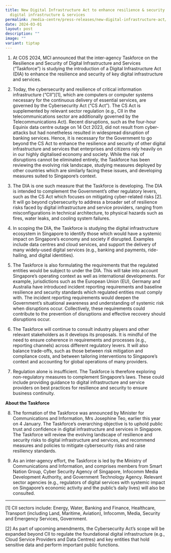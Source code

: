 ```yaml
---
title: New Digital Infrastructure Act to enhance resilience & security of
  digital infrastructure & services
permalink: /media-centre/press-releases/new-digital-infrastructure-act/
date: 2024-03-01
layout: post
description: ""
image: ""
variant: tiptap
---
```

<ol data-tight="true" class="tight">
<li>
<p>At COS 2024, MCI announced that the inter-agency Taskforce on the Resilience
and Security of Digital Infrastructure and Services (“Taskforce”) is studying
the introduction of a Digital Infrastructure Act (DIA) to enhance the resilience
and security of key digital infrastructure and services.</p>
</li>
<li>
<p>Today, the cybersecurity and resilience of critical information infrastructure
(“CII”)[1], which are computers or computer systems necessary for the continuous
delivery of essential services, are governed by the Cybersecurity Act (“CS
Act”). The CS Act is supplemented by relevant sector regulation (e.g.,
CII in the telecommunications sector are additionally governed by the Telecommunications
Act). Recent disruptions, such as the four-hour Equinix data centre outage
on 14 Oct 2023, did not result from cyber-attacks but had nonetheless resulted
in widespread disruption of banking services. Hence, it is necessary for
the Government to go beyond the CS Act to enhance the resilience and security
of other digital infrastructure and services that enterprises and citizens
rely heavily on in our highly digitalised economy and society. While the
risk of disruptions cannot be eliminated entirely, the Taskforce has been
reviewing the evolving risk landscape, studying measures deployed by other
countries which are similarly facing these issues, and developing measures
suited to Singapore’s context.</p>
</li>
<li>
<p>The DIA is one such measure that the Taskforce is developing. The DIA
is intended to complement the Government’s other regulatory levers, such
as the CS Act which focuses on mitigating cyber-related risks [2]. It will
go beyond cybersecurity to address a broader set of resilience risks faced
by digital infrastructure and service providers, ranging from misconfigurations
in technical architecture, to physical hazards such as fires, water leaks,
and cooling system failures.</p>
</li>
<li>
<p>In scoping the DIA, the Taskforce is studying the digital infrastructure
ecosystem in Singapore to identify those which would have a systemic impact
on Singapore’s economy and society if disrupted. Examples include data
centres and cloud services, and support the delivery of many widely-used
digital services (e.g., banking and payments, ride-hailing, and digital
identities).</p>
</li>
<li>
<p>The Taskforce is also formulating the requirements that the regulated
entities would be subject to under the DIA. This will take into account
Singapore’s operating context as well as international developments. For
example, jurisdictions such as the European Union (EU), Germany and Australia
have introduced incident reporting requirements and baseline resilience
and security standards which regulated entities must comply with. The incident
reporting requirements would deepen the Government’s situational awareness
and understanding of systemic risk when disruptions occur. Collectively,
these requirements could contribute to the prevention of disruptions and
effective recovery should disruptions occur.</p>
</li>
<li>
<p>The Taskforce will continue to consult industry players and other relevant
stakeholders as it develops its proposals. It is mindful of the need to
ensure coherence in requirements and processes (e.g., reporting channels)
across different regulatory levers. It will also balance trade-offs, such
as those between risk mitigation and compliance costs, and between tailoring
interventions to Singapore’s context and accounting for global operations
of many providers.</p>
</li>
<li>
<p>Regulation alone is insufficient. The Taskforce is therefore exploring
non-regulatory measures to complement Singapore’s laws. These could include
providing guidance to digital infrastructure and service providers on best
practices for resilience and security to ensure business continuity.</p>
</li>
</ol>
<p><strong>About the Taskforce</strong>
</p>
<ol start="8" data-tight="true" class="tight">
<li>
<p>The formation of the Taskforce was announced by Minister for Communications
and Information, Mrs Josephine Teo, earlier this year on 4 January. The
Taskforce’s overarching objective is to uphold public trust and confidence
in digital infrastructure and services in Singapore. The Taskforce will
review the evolving landscape of resilience and security risks to digital
infrastructure and services, and recommend measures and policies to mitigate
cybersecurity risks and raise resiliency standards.</p>
</li>
<li>
<p>As an inter-agency effort, the Taskforce is led by the Ministry of Communications
and Information, and comprises members from Smart Nation Group, Cyber Security
Agency of Singapore, Infocomm Media Development Authority, and Government
Technology Agency. Relevant sector agencies (e.g., regulators of digital
services with systemic impact on Singapore’s economic activity and the
public’s daily lives) will also be consulted.</p>
</li>
</ol>
<hr>
<p>[1] CII sectors include: Energy, Water, Banking and Finance, Healthcare,
Transport (including Land, Maritime, Aviation), Infocomm, Media, Security
and Emergency Services, Government.</p>
<p>[2] As part of upcoming amendments, the Cybersecurity Act’s scope will
be expanded beyond CII to regulate the foundational digital infrastructure
(e.g., Cloud Service Providers and Data Centres) and key entities that
hold sensitive data and perform important public functions.</p>